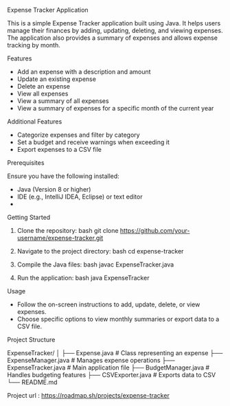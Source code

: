 
 Expense Tracker Application

This is a simple Expense Tracker application built using Java. It helps users manage their finances by adding, updating, deleting, and viewing expenses. The application also provides a summary of expenses and allows expense tracking by month.

 Features

- Add an expense with a description and amount
- Update an existing expense
- Delete an expense
- View all expenses
- View a summary of all expenses
- View a summary of expenses for a specific month of the current year

Additional Features
- Categorize expenses and filter by category
- Set a budget and receive warnings when exceeding it
- Export expenses to a CSV file
  
 Prerequisites

Ensure you have the following installed:
- Java (Version 8 or higher)
- IDE (e.g., IntelliJ IDEA, Eclipse) or text editor
- 
 Getting Started

1. Clone the repository:
   bash
    git clone https://github.com/your-username/expense-tracker.git
    
2. Navigate to the project directory:
    bash
    cd expense-tracker
    
3. Compile the Java files:
   bash
    javac ExpenseTracker.java
    
4. Run the application:
    bash
    java ExpenseTracker
    

Usage

- Follow the on-screen instructions to add, update, delete, or view expenses.
- Choose specific options to view monthly summaries or export data to a CSV file.

Project Structure

ExpenseTracker/
│
├── Expense.java            # Class representing an expense
├── ExpenseManager.java     # Manages expense operations
├── ExpenseTracker.java     # Main application file
├── BudgetManager.java      # Handles budgeting features
├── CSVExporter.java        # Exports data to CSV
└── README.md




















Project url : https://roadmap.sh/projects/expense-tracker

